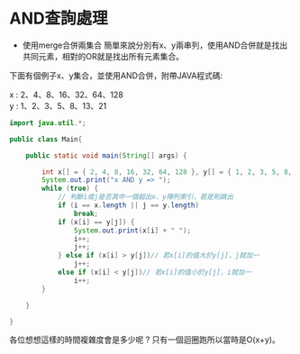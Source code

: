 # AND查詢處理

* 使用merge合併兩集合
  簡單來說分別有x、y兩串列，使用AND合併就是找出共同元素，相對的OR就是找出所有元素集合。

下面有個例子x、y集合，並使用AND合併，附帶JAVA程式碼:

x : 2、4、8、16、32、64、128  
y : 1、2、3、5、8、13、21



```java
import java.util.*;

public class Main{

	public static void main(String[] args) {

		int x[] = { 2, 4, 8, 16, 32, 64, 128 }, y[] = { 1, 2, 3, 5, 8, 13, 21 }, i = 0, j = 0;
		System.out.print("x AND y => ");
		while (true) {
			// 判斷i或j是否其中一個超出x、y陣列索引，若是則跳出
			if (i == x.length || j == y.length)
				break;
			if (x[i] == y[j]) {
				System.out.print(x[i] + " ");
				i++;
				j++;
			} else if (x[i] > y[j])// 若x[i]的值大於y[j]，j就加一
				j++;
			else if (x[i] < y[j])// 若x[i]的值小於y[j]，i就加一
				i++;
		}

	}

}
```
各位想想這樣的時間複雜度會是多少呢 ? 只有一個迴圈跑所以當時是O(x+y)。


